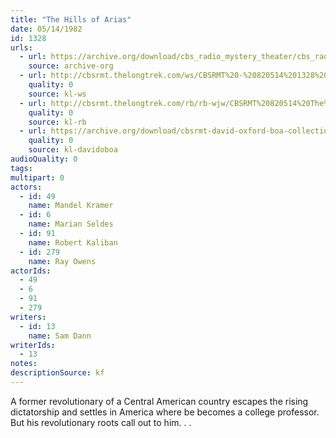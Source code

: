 ```yaml
---
title: "The Hills of Arias"
date: 05/14/1982
id: 1328
urls: 
  - url: https://archive.org/download/cbs_radio_mystery_theater/cbs_radio_mystery_theater-1301-1350.zip/cbs_radio_mystery_theater-1301-1350%2Fcbsrmt_1328_hills_of_arias.mp3
    source: archive-org
  - url: http://cbsrmt.thelongtrek.com/ws/CBSRMT%20-%20820514%201328%20The%20Hills%20Of%20Arias_ws.mp3
    quality: 0
    source: kl-ws
  - url: http://cbsrmt.thelongtrek.com/rb/rb-wjw/CBSRMT%20820514%20The%20Hills%20of%20Arias_wjw_problems.mp3
    quality: 0
    source: kl-rb
  - url: https://archive.org/download/cbsrmt-david-oxford-boa-collection/CBSRMT-820514-1328-The-Hills-of-Arias-(128-48)_WBBM-JE-{BoA}.mp3
    quality: 0
    source: kl-davidoboa
audioQuality: 0
tags: 
multipart: 0
actors:  
  - id: 49
    name: Mandel Kramer  
  - id: 6
    name: Marian Seldes  
  - id: 91
    name: Robert Kaliban  
  - id: 279
    name: Ray Owens
actorIds:  
  - 49  
  - 6  
  - 91  
  - 279
writers:  
  - id: 13
    name: Sam Dann
writerIds:  
  - 13
notes: 
descriptionSource: kf
---
```

A former revolutionary of a Central American country escapes the rising dictatorship and settles in America where be becomes a college professor. But his revolutionary roots call out to him. . .